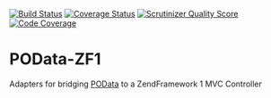 [![Build Status](https://travis-ci.org/balihoo/POData-ZF1.png?branch=master)](https://travis-ci.org/balihoo/POData-ZF1)
[![Coverage Status](https://coveralls.io/repos/balihoo/POData-ZF1/badge.png)](https://coveralls.io/r/balihoo/POData-ZF1)
[![Scrutinizer Quality Score](https://scrutinizer-ci.com/g/balihoo/POData-ZF1/badges/quality-score.png?s=14dfbe554adb5a9d4f564a10b839d51c30ac15c8)](https://scrutinizer-ci.com/g/balihoo/POData-ZF1/)
[![Code Coverage](https://scrutinizer-ci.com/g/balihoo/POData-ZF1/badges/coverage.png?s=3f18fde638ad769a4bdd7008cf803f596689133f)](https://scrutinizer-ci.com/g/balihoo/POData-ZF1/)

POData-ZF1
==========

Adapters for bridging [POData](https://github.com/balihoo/POData) to a ZendFramework 1 MVC Controller
